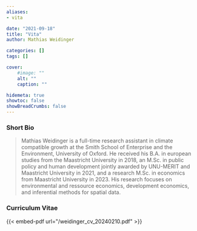 ```yaml
---
aliases:
- vita

date: "2021-09-18"
title: "Vita"
author: Mathias Weidinger

categories: []
tags: []

cover:
    #image: ""
    alt: ""
    caption: ""

hidemeta: true
showtoc: false
showBreadCrumbs: false
---
```


### Short Bio

> Mathias Weidinger is a full-time research assistant in climate compatible growth at the Smith School of Enterprise and the Environment, University of Oxford. He received his B.A. in european studies from the Maastricht University in 2018, an M.Sc. in public policy and human development jointly awarded by UNU-MERIT and Maastricht University in 2021, and a research M.Sc. in economics from Maastricht University in 2023. His research focuses on environmental and ressource economics, development economics, and inferential methods for spatial data.

### Curriculum Vitae

{{< embed-pdf url="/weidinger_cv_20240210.pdf" >}}